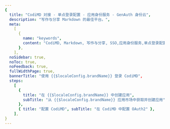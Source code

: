 ```yaml
---
{
  title: "CodiMD 对接 - 单点登录配置 - 应用身份服务 - GenAuth 身份云",
  description: "写作与分享 Markdown 的最佳平台。",
  meta:
    [
      {
        name: "keywords",
        content: "CodiMD, Markdown, 写作与分享, SSO,应用身份服务,单点登录配置,Authing身份云",
      },
    ],
  noSidebar: true,
  noToc: true,
  noFeedback: true,
  fullWidthPage: true,
  bannerTitle: "使用 {{$localeConfig.brandName}} 登录 CodiMD",
  steps:
    [
      {
        title: "在 {{$localeConfig.brandName}} 中创建应用",
        subTitle: "从 {{$localeConfig.brandName}} 应用市场中获取并创建应用",
      },
      { title: "配置 CodiMD", subTitle: "在 CodiMD 中配置 OAuth2" },
    ],
}
---
```


<IntegrationDetail/>
